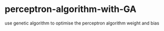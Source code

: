 # perceptron-algorithm-with-GA
use genetic algorithm to optimise the perceptron algorithm weight and bias
